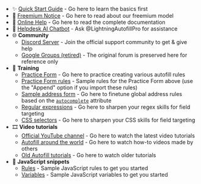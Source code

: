- ✨ [Quick Start Guide](https://www.tohodo.com/autofill/quickstart.html) - Go here to learn the basics first
- 📢 [Freemium Notice](https://www.tohodo.com/autofill/freemium.html) - Go here to read about our freemium model
- 📕 [Online Help](https://www.tohodo.com/autofill/help.html) - Go here to read the complete documentation
- 🤖 [Helpdesk AI Chatbot](https://poe.com/LightningAutofillPro) - Ask @LightningAutofillPro for assistance
- 🌐 **Community**
  - [Discord Server](https://discord.gg/NY6xxsQBRD) - Join the official support community to get & give help
  - [Google Groups (retired)](https://groups.google.com/g/chrome-autofill) - The original forum is preserved here for reference only
- 💪 **Training**
  - [Practice Form](https://www.tohodo.com/autofill/form.html) - Go here to practice creating various autofill rules
  - [Practice Form rules](https://pastebin.com/raw/k5j87pZB) - Sample rules for the Practice Form above (use the "Append" option if you import these rules)
  - [Sample address form](https://greenido.github.io/Product-Site-101/form-cc-example.html) - Go here to finetune global address rules based on the [`autocomplete`](https://developer.mozilla.org/docs/Web/HTML/Attributes/autocomplete) attribute
  - [Regular expressions](https://regex101.com/) - Go here to sharpen your regex skills for field targeting
  - [CSS selectors](https://flukeout.github.io/) - Go here to sharpen your CSS skills for field targeting
- 🎞️ **Video tutorials**
  - [Official YouTube channel](https://www.youtube.com/@lightningautofill) - Go here to watch the latest video tutorials
  - [Autofill around the world](https://www.youtube.com/playlist?list=PLwaOpg9d0KdXgwu7WlVILZCNGrKctUCoC) - Go here to watch how-to videos made by others
  - [Old Autofill tutorials](https://www.youtube.com/playlist?list=PLwaOpg9d0KdWp9kjGg4UyqJ6fGGzbtklK) - Go here to watch older tutorials
- 📜 **JavaScript snippets**
  - [Rules](https://github.com/thdoan/autofill-snippets/blob/main/rules.txt) - Sample JavaScript rules to get you started
  - [Variables](https://github.com/thdoan/autofill-snippets/blob/main/variables.txt) - Sample JavaScript variables to get you started
